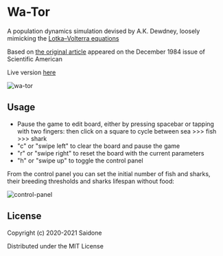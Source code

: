 # Wa-Tor

A population dynamics simulation devised by A.K. Dewdney, loosely mimicking the [Lotka–Volterra equations](https://en.wikipedia.org/wiki/Lotka%E2%80%93Volterra_equations)

Based on [the original article](https://github.com/saidone75/wa-tor/blob/master/wator_dewdney.pdf) appeared on the December 1984 issue of Scientific American

Live version [here](http://wa-tor.saidone.org)

![wa-tor](https://i.postimg.cc/hjHz0Cmy/wa-tor.png)

## Usage

* Pause the game to edit board, either by pressing spacebar or tapping with two fingers: then click on a square to cycle between sea >>> fish >>> shark
* "c" or "swipe left" to clear the board and pause the game
* "r" or "swipe right" to reset the board with the current parameters
* "h" or "swipe up" to toggle the control panel

From the control panel you can set the initial number of fish and sharks, their breeding thresholds and sharks lifespan without food:

![control-panel](https://i.postimg.cc/q7DCNBvd/wa-tor-control-panel.png)

## License
Copyright (c) 2020-2021 Saidone

Distributed under the MIT License
